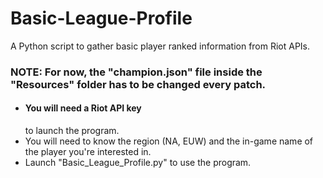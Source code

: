 # Basic-League-Profile
A Python script to gather basic player ranked information from Riot APIs.

<h3>NOTE: For now, the "champion.json" file inside the "Resources" folder has to be changed every patch.</h3>

<ul>
    <li><h4>You will need a Riot API key</h4> to launch the program.</li>
    <li>You will need to know the region (NA, EUW) and the in-game name of the player you're interested in.</li>
    <li>Launch "Basic_League_Profile.py" to use the program.</li>
</ul>


